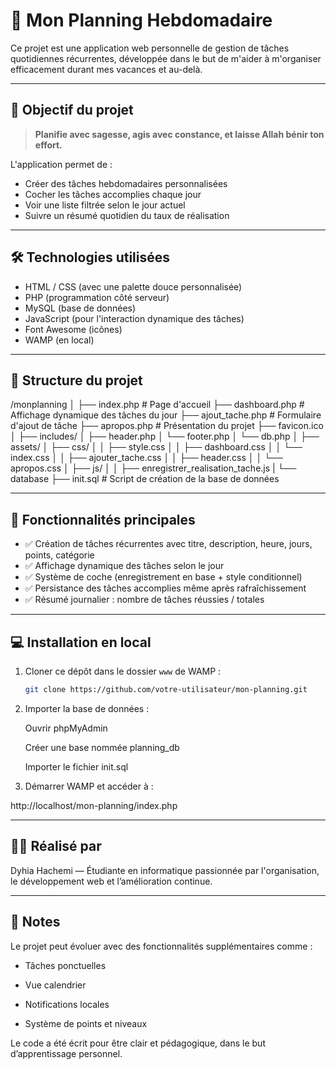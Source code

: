 # 📅 Mon Planning Hebdomadaire

Ce projet est une application web personnelle de gestion de tâches quotidiennes récurrentes, développée dans le but de m'aider à m'organiser efficacement durant mes vacances et au-delà.

---

## 🧠 Objectif du projet

> **Planifie avec sagesse, agis avec constance, et laisse Allah bénir ton effort.**

L'application permet de :
- Créer des tâches hebdomadaires personnalisées
- Cocher les tâches accomplies chaque jour
- Voir une liste filtrée selon le jour actuel
- Suivre un résumé quotidien du taux de réalisation

---

## 🛠️ Technologies utilisées

- HTML / CSS (avec une palette douce personnalisée)
- PHP (programmation côté serveur)
- MySQL (base de données)
- JavaScript (pour l'interaction dynamique des tâches)
- Font Awesome (icônes)
- WAMP (en local)

---

## 📂 Structure du projet

/monplanning
│
├── index.php # Page d'accueil
├── dashboard.php # Affichage dynamique des tâches du jour
├── ajout_tache.php # Formulaire d'ajout de tâche
├── apropos.php # Présentation du projet
├── favicon.ico
│
├── includes/
│ ├── header.php
│ └── footer.php
│ └── db.php
│
├── assets/
│ ├── css/
│ │ ├── style.css
│ │ ├── dashboard.css
│ │ └── index.css
│ │ ├── ajouter_tache.css
│ │ ├── header.css
│ │ └── apropos.css
│ ├── js/
│ │ ├── enregistrer_realisation_tache.js
|
└── database
  ├── init.sql # Script de création de la base de données


---

## 🧪 Fonctionnalités principales

- ✅ Création de tâches récurrentes avec titre, description, heure, jours, points, catégorie
- ✅ Affichage dynamique des tâches selon le jour
- ✅ Système de coche (enregistrement en base + style conditionnel)
- ✅ Persistance des tâches accomplies même après rafraîchissement
- ✅ Résumé journalier : nombre de tâches réussies / totales

---

## 💻 Installation en local

1. Cloner ce dépôt dans le dossier `www` de WAMP :
   ```bash
   git clone https://github.com/votre-utilisateur/mon-planning.git
2. Importer la base de données :

    Ouvrir phpMyAdmin

    Créer une base nommée planning_db

    Importer le fichier init.sql

3. Démarrer WAMP et accéder à :

http://localhost/mon-planning/index.php

---
## 🙋‍♀️ Réalisé par

Dyhia Hachemi — Étudiante en informatique passionnée par l'organisation, le développement web et l’amélioration continue.

---
## 📝 Notes

  Le projet peut évoluer avec des fonctionnalités supplémentaires comme :

   * Tâches ponctuelles

   * Vue calendrier

   * Notifications locales

   * Système de points et niveaux

  Le code a été écrit pour être clair et pédagogique, dans le but d’apprentissage personnel.
  
